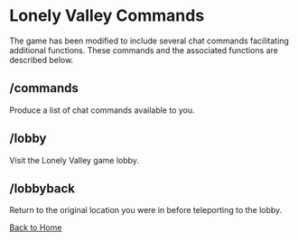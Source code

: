 # Lonely Valley Commands
The game has been modified to include several chat commands facilitating additional functions. These commands and the associated functions are described below.

## /commands
Produce a list of chat commands available to you.

## /lobby
Visit the Lonely Valley game lobby. 

## /lobbyback
Return to the original location you were in before teleporting to the lobby.




[Back to Home](./index.md)
